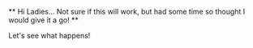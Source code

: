 ** Hi Ladies... Not sure if this will work, but had some time so thought I would give it a go! ** 

Let's see what happens! 